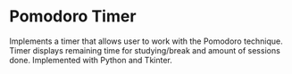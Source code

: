 # Pomodoro Timer 
Implements a timer that allows user to work with the Pomodoro technique. Timer displays remaining time for studying/break and amount of sessions done.
Implemented with Python and Tkinter.
